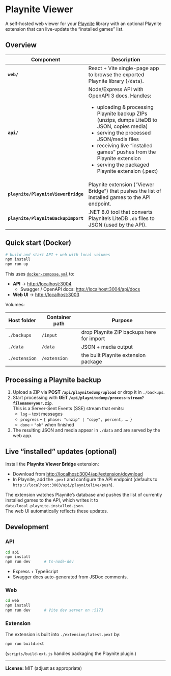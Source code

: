 # Playnite Viewer

A self-hosted web viewer for your [Playnite](https://playnite.link) library with an optional Playnite extension that can live-update the “installed games” list.

## Overview

| Component | Description |
|-----------|------------|
| **`web/`** | React + Vite single-page app to browse the exported Playnite library (`/data`). |
| **`api/`** | Node/Express API with OpenAPI 3 docs. Handles: <ul><li>uploading & processing Playnite backup ZIPs (unzips, dumps LiteDB to JSON, copies media)</li><li>serving the processed JSON/media files</li><li>receiving live “installed games” pushes from the Playnite extension</li><li>serving the packaged Playnite extension (.pext)</li></ul> |
| **`playnite/PlayniteViewerBridge`** | Playnite extension (“Viewer Bridge”) that pushes the list of installed games to the API endpoint. |
| **`playnite/PlayniteBackupImport`** | .NET 8.0 tool that converts Playnite’s LiteDB `.db` files to JSON (used by the API). |

## Quick start (Docker)

```bash
# build and start API + web with local volumes
npm install
npm run up
```

This uses [`docker-compose.yml`](docker-compose.yml) to:

* **API** → <http://localhost:3004>  
  * Swagger / OpenAPI docs: <http://localhost:3004/api/docs>
* **Web UI** → <http://localhost:3003>

Volumes:

| Host folder   | Container path | Purpose |
|---------------|---------------|--------|
| `./backups`   | `/input`      | drop Playnite ZIP backups here for import |
| `./data`      | `/data`       | JSON + media output |
| `./extension` | `/extension`  | the built Playnite extension package |

## Processing a Playnite backup

1. Upload a ZIP via **POST `/api/playnitedump/upload`** or drop it in `./backups`.
2. Start processing with **GET `/api/playnitedump/process-stream?filename=your.zip`**.  
   This is a Server-Sent Events (SSE) stream that emits:
   * `log` – text messages
   * `progress` – `{ phase: "unzip" | "copy", percent, … }`
   * `done` – `"ok"` when finished
3. The resulting JSON and media appear in `./data` and are served by the web app.

## Live “installed” updates (optional)

Install the **Playnite Viewer Bridge** extension:

* Download from <http://localhost:3004/api/extension/download>
* In Playnite, add the `.pext` and configure the API endpoint (defaults to `http://localhost:3003/api/playnitelive/push`).

The extension watches Playnite’s database and pushes the list of currently installed games to the API, which writes it to `data/local.playnite.installed.json`.  
The web UI automatically reflects these updates.

## Development

### API

```bash
cd api
npm install
npm run dev      # ts-node-dev
```

* Express + TypeScript
* Swagger docs auto-generated from JSDoc comments.

### Web

```bash
cd web
npm install
npm run dev      # Vite dev server on :5173
```

### Extension

The extension is built into `./extension/latest.pext` by:

```bash
npm run build:ext
```

(`scripts/build-ext.js` handles packaging the Playnite plugin.)

---

**License:** MIT (adjust as appropriate)
